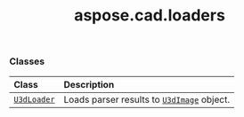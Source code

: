 ﻿---
title: aspose.cad.loaders
second_title: Aspose.CAD for Python via .NET API References
description: 
type: docs
weight: 10
url: /aspose.cad.loaders/
is_root: false
---



### Classes
| Class | Description |
| :- | :- |
| [`U3dLoader`](/cad/python-net/aspose.cad.loaders/u3dloader) | Loads parser results to [`U3dImage`](/cad/python-net/aspose.cad.fileformats.u3d/u3dimage) object. |


